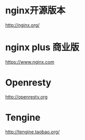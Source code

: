 # nginx开源版本
http://nginx.org/
# nginx plus 商业版
https://www.nginx.com
# Openresty
http://openresty.org
# Tengine
http://tengine.taobao.org/